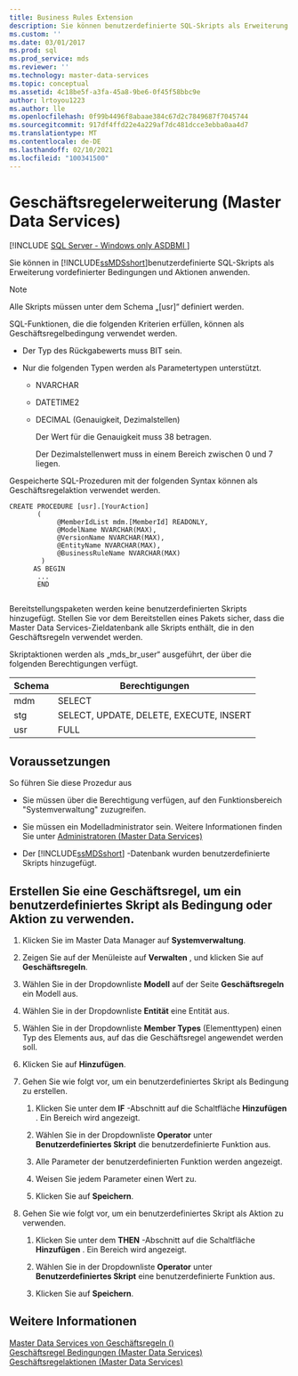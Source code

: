 ```yaml
---
title: Business Rules Extension
description: Sie können benutzerdefinierte SQL-Skripts als Erweiterung vordefinierter Geschäftsregel Bedingungen und-Aktionen in Master Data Services anwenden.
ms.custom: ''
ms.date: 03/01/2017
ms.prod: sql
ms.prod_service: mds
ms.reviewer: ''
ms.technology: master-data-services
ms.topic: conceptual
ms.assetid: 4c18be5f-a3fa-45a8-9be6-0f45f58bbc9e
author: lrtoyou1223
ms.author: lle
ms.openlocfilehash: 0f99b4496f8abaae384c67d2c7849687f7045744
ms.sourcegitcommit: 917df4ffd22e4a229af7dc481dcce3ebba0aa4d7
ms.translationtype: MT
ms.contentlocale: de-DE
ms.lasthandoff: 02/10/2021
ms.locfileid: "100341500"
---
```

# <a name="business-rules-extension-master-data-services"></a>Geschäftsregelerweiterung (Master Data Services)

[!INCLUDE [SQL Server - Windows only ASDBMI  ](../includes/applies-to-version/sql-windows-only-asdbmi.md)]

  Sie können in [!INCLUDE[ssMDSshort](../includes/ssmdsshort-md.md)]benutzerdefinierte SQL-Skripts als Erweiterung vordefinierter Bedingungen und Aktionen anwenden.  
  
> [!NOTE]  
>  Alle Skripts müssen unter dem Schema „[usr]“ definiert werden.  
  
 SQL-Funktionen, die die folgenden Kriterien erfüllen, können als Geschäftsregelbedingung verwendet werden.  
  
-   Der Typ des Rückgabewerts muss BIT sein.  
  
-   Nur die folgenden Typen werden als Parametertypen unterstützt.  
  
    -   NVARCHAR  
  
    -   DATETIME2  
  
    -   DECIMAL (Genauigkeit, Dezimalstellen)  
  
         Der Wert für die Genauigkeit muss 38 betragen.  
  
         Der Dezimalstellenwert muss in einem Bereich zwischen 0 und 7 liegen.  
  
 Gespeicherte SQL-Prozeduren mit der folgenden Syntax können als Geschäftsregelaktion verwendet werden.  
  
```  
CREATE PROCEDURE [usr].[YourAction]  
       (         
            @MemberIdList mdm.[MemberId] READONLY,  
            @ModelName NVARCHAR(MAX),  
            @VersionName NVARCHAR(MAX),  
            @EntityName NVARCHAR(MAX),  
            @BusinessRuleName NVARCHAR(MAX)  
        )    
      AS BEGIN    
       ...     
       END  
  
```  
  
 Bereitstellungspaketen werden keine benutzerdefinierten Skripts hinzugefügt. Stellen Sie vor dem Bereitstellen eines Pakets sicher, dass die Master Data Services-Zieldatenbank alle Skripts enthält, die in den Geschäftsregeln verwendet werden.  
  
 Skriptaktionen werden als „mds_br_user“ ausgeführt, der über die folgenden Berechtigungen verfügt.  
  
|Schema|Berechtigungen|  
|-|-|  
|mdm|SELECT|  
|stg|SELECT, UPDATE, DELETE, EXECUTE, INSERT|  
|usr|FULL|  
  
## <a name="prerequisites"></a>Voraussetzungen  
 So führen Sie diese Prozedur aus  
  
-   Sie müssen über die Berechtigung verfügen, auf den Funktionsbereich "Systemverwaltung" zuzugreifen.  
  
-   Sie müssen ein Modelladministrator sein. Weitere Informationen finden Sie unter [Administratoren &#40;Master Data Services&#41;](../master-data-services/administrators-master-data-services.md)  
  
-   Der [!INCLUDE[ssMDSshort](../includes/ssmdsshort-md.md)] -Datenbank wurden benutzerdefinierte Skripts hinzugefügt.  
  
## <a name="create-a-business-rule-to-take-a-user-defined-script-as-a-condition-or-as-an-action"></a>Erstellen Sie eine Geschäftsregel, um ein benutzerdefiniertes Skript als Bedingung oder Aktion zu verwenden.  
  
1.  Klicken Sie im Master Data Manager auf **Systemverwaltung**.  
  
2.  Zeigen Sie auf der Menüleiste auf **Verwalten** , und klicken Sie auf **Geschäftsregeln**.  
  
3.  Wählen Sie in der Dropdownliste **Modell** auf der Seite **Geschäftsregeln** ein Modell aus.  
  
4.  Wählen Sie in der Dropdownliste **Entität** eine Entität aus.  
  
5.  Wählen Sie in der Dropdownliste **Member Types** (Elementtypen) einen Typ des Elements aus, auf das die Geschäftsregel angewendet werden soll.  
  
6.  Klicken Sie auf **Hinzufügen**.  
  
7.  Gehen Sie wie folgt vor, um ein benutzerdefiniertes Skript als Bedingung zu erstellen.  
  
    1.  Klicken Sie unter dem **IF** -Abschnitt auf die Schaltfläche **Hinzufügen** . Ein Bereich wird angezeigt.  
  
    2.  Wählen Sie in der Dropdownliste **Operator** unter **Benutzerdefiniertes Skript** die benutzerdefinierte Funktion aus.  
  
    3.  Alle Parameter der benutzerdefinierten Funktion werden angezeigt.  
  
    4.  Weisen Sie jedem Parameter einen Wert zu.  
  
    5.  Klicken Sie auf **Speichern**.  
  
8.  Gehen Sie wie folgt vor, um ein benutzerdefiniertes Skript als Aktion zu verwenden.  
  
    1.  Klicken Sie unter dem **THEN** -Abschnitt auf die Schaltfläche **Hinzufügen** . Ein Bereich wird angezeigt.  
  
    2.  Wählen Sie in der Dropdownliste **Operator** unter **Benutzerdefiniertes Skript** eine benutzerdefinierte Funktion aus.  
  
    3.  Klicken Sie auf **Speichern**.  
  
## <a name="see-also"></a>Weitere Informationen  
 [Master Data Services von Geschäftsregeln &#40;&#41;](../master-data-services/business-rules-master-data-services.md)   
 [Geschäftsregel Bedingungen &#40;Master Data Services&#41;](../master-data-services/business-rule-conditions-master-data-services.md)   
 [Geschäftsregelaktionen &#40;Master Data Services&#41;](../master-data-services/business-rule-actions-master-data-services.md)  
  
  
